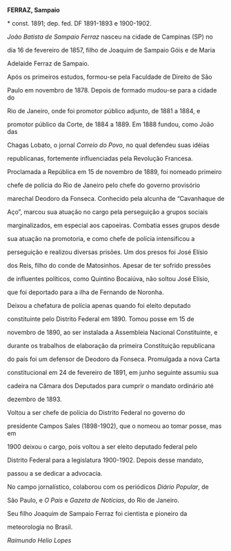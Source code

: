 **FERRAZ, Sampaio**



\* const. 1891; dep. fed. DF 1891-1893 e 1900-1902.



*João Batista de Sampaio Ferraz* nasceu na cidade de Campinas (SP) no

dia 16 de fevereiro de 1857, filho de Joaquim de Sampaio Góis e de Maria

Adelaide Ferraz de Sampaio.



Após os primeiros estudos, formou-se pela Faculdade de Direito de São

Paulo em novembro de 1878. Depois de formado mudou-se para a cidade do

Rio de Janeiro, onde foi promotor público adjunto, de 1881 a 1884, e

promotor público da Corte, de 1884 a 1889. Em 1888 fundou, como João das

Chagas Lobato, o jornal *Correio do Povo*, no qual defendeu suas idéias

republicanas, fortemente influenciadas pela Revolução Francesa.



Proclamada a República em 15 de novembro de 1889, foi nomeado primeiro

chefe de polícia do Rio de Janeiro pelo chefe do governo provisório

marechal Deodoro da Fonseca. Conhecido pela alcunha de “Cavanhaque de

Aço”, marcou sua atuação no cargo pela perseguição a grupos sociais

marginalizados, em especial aos capoeiras. Combatia esses grupos desde

sua atuação na promotoria, e como chefe de polícia intensificou a

perseguição e realizou diversas prisões. Um dos presos foi José Elísio

dos Reis, filho do conde de Matosinhos. Apesar de ter sofrido pressões

de influentes políticos, como Quintino Bocaiúva, não soltou José Elísio,

que foi deportado para a ilha de Fernando de Noronha.



Deixou a chefatura de polícia apenas quando foi eleito deputado

constituinte pelo Distrito Federal em 1890. Tomou posse em 15 de

novembro de 1890, ao ser instalada a Assembleia Nacional Constituinte, e

durante os trabalhos de elaboração da primeira Constituição republicana

do país foi um defensor de Deodoro da Fonseca. Promulgada a nova Carta

constitucional em 24 de fevereiro de 1891, em junho seguinte assumiu sua

cadeira na Câmara dos Deputados para cumprir o mandato ordinário até

dezembro de 1893.



Voltou a ser chefe de polícia do Distrito Federal no governo do

presidente Campos Sales (1898-1902), que o nomeou ao tomar posse, mas em

1900 deixou o cargo, pois voltou a ser eleito deputado federal pelo

Distrito Federal para a legislatura 1900-1902. Depois desse mandato,

passou a se dedicar a advocacia.



No campo jornalístico, colaborou com os periódicos *Diário Popular*, de

São Paulo, e *O País* e *Gazeta de Notícias*, do Rio de Janeiro.



Seu filho Joaquim de Sampaio Ferraz foi cientista e pioneiro da

meteorologia no Brasil.



*Raimundo Helio Lopes*



